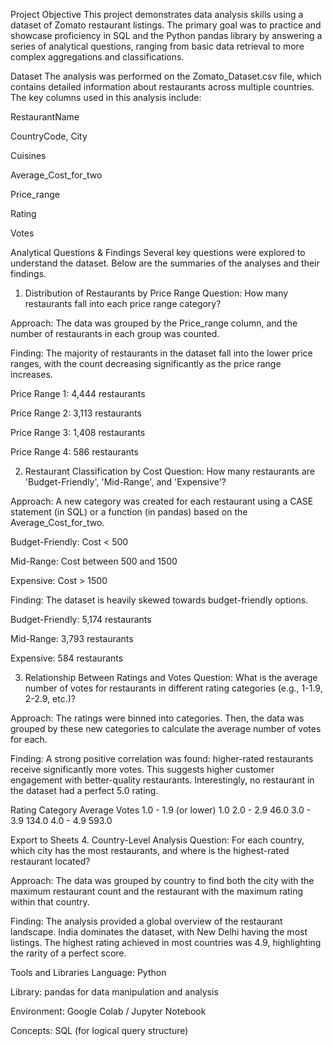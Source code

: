 Project Objective
This project demonstrates data analysis skills using a dataset of Zomato restaurant listings. The primary goal was to practice and showcase proficiency in SQL and the Python pandas library by answering a series of analytical questions, ranging from basic data retrieval to more complex aggregations and classifications.

Dataset
The analysis was performed on the Zomato_Dataset.csv file, which contains detailed information about restaurants across multiple countries. The key columns used in this analysis include:

RestaurantName

CountryCode, City

Cuisines

Average_Cost_for_two

Price_range

Rating

Votes

Analytical Questions & Findings
Several key questions were explored to understand the dataset. Below are the summaries of the analyses and their findings.

1. Distribution of Restaurants by Price Range
Question: How many restaurants fall into each price range category?

Approach: The data was grouped by the Price_range column, and the number of restaurants in each group was counted.

Finding: The majority of restaurants in the dataset fall into the lower price ranges, with the count decreasing significantly as the price range increases.

Price Range 1: 4,444 restaurants

Price Range 2: 3,113 restaurants

Price Range 3: 1,408 restaurants

Price Range 4: 586 restaurants

2. Restaurant Classification by Cost
Question: How many restaurants are 'Budget-Friendly', 'Mid-Range', and 'Expensive'?

Approach: A new category was created for each restaurant using a CASE statement (in SQL) or a function (in pandas) based on the Average_Cost_for_two.

Budget-Friendly: Cost < 500

Mid-Range: Cost between 500 and 1500

Expensive: Cost > 1500

Finding: The dataset is heavily skewed towards budget-friendly options.

Budget-Friendly: 5,174 restaurants

Mid-Range: 3,793 restaurants

Expensive: 584 restaurants

3. Relationship Between Ratings and Votes
Question: What is the average number of votes for restaurants in different rating categories (e.g., 1-1.9, 2-2.9, etc.)?

Approach: The ratings were binned into categories. Then, the data was grouped by these new categories to calculate the average number of votes for each.

Finding: A strong positive correlation was found: higher-rated restaurants receive significantly more votes. This suggests higher customer engagement with better-quality restaurants. Interestingly, no restaurant in the dataset had a perfect 5.0 rating.

Rating Category	Average Votes
1.0 - 1.9 (or lower)	1.0
2.0 - 2.9	46.0
3.0 - 3.9	134.0
4.0 - 4.9	593.0

Export to Sheets
4. Country-Level Analysis
Question: For each country, which city has the most restaurants, and where is the highest-rated restaurant located?

Approach: The data was grouped by country to find both the city with the maximum restaurant count and the restaurant with the maximum rating within that country.

Finding: The analysis provided a global overview of the restaurant landscape. India dominates the dataset, with New Delhi having the most listings. The highest rating achieved in most countries was 4.9, highlighting the rarity of a perfect score.

Tools and Libraries
Language: Python

Library: pandas for data manipulation and analysis

Environment: Google Colab / Jupyter Notebook

Concepts: SQL (for logical query structure)
